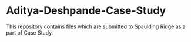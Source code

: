 # Aditya-Deshpande-Case-Study
This repository contains files which are submitted to Spaulding Ridge as a part of Case Study.
